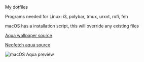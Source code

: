 My dotfiles

Programs needed for Linux: i3, polybar, tmux, urxvt, rofi, feh

macOS has a installation script, this will override any existing files

[Aqua wallpaper source](https://www.tokkoro.com/picsup/2970309-aqua-konosuba-kono-subarashii-sekai-ni-shukufuku-wo___anime-wallpapers.jpg)

[Neofetch aqua source](https://www.pixiv.net/member_illust.php?mode=medium&illust_id=74450051)

![macOS Aqua preview](https://github.com/elsorino/dotfiles/blob/master/aquapreview.png)

